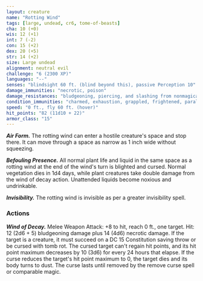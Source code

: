 ```yaml
---
layout: creature
name: "Rotting Wind"
tags: [large, undead, cr6, tome-of-beasts]
cha: 10 (+0)
wis: 12 (+1)
int: 7 (-2)
con: 15 (+2)
dex: 20 (+5)
str: 14 (+2)
size: Large undead
alignment: neutral evil
challenge: "6 (2300 XP)"
languages: "--"
senses: "blindsight 60 ft. (blind beyond this), passive Perception 10"
damage_immunities: "necrotic, poison"
damage_resistances: "bludgeoning, piercing, and slashing from nonmagical weapons"
condition_immunities: "charmed, exhaustion, grappled, frightened, paralyzed, petrified, poisoned, prone, restrained, unconscious"
speed: "0 ft., fly 60 ft. (hover)"
hit_points: "82 (11d10 + 22)"
armor_class: "15"
---
```


***Air Form.*** The rotting wind can enter a hostile creature's space and stop there. It can move through a space as narrow as 1 inch wide without squeezing.

***Befouling Presence.*** All normal plant life and liquid in the same space as a rotting wind at the end of the wind's turn is blighted and cursed. Normal vegetation dies in 1d4 days, while plant creatures take double damage from the wind of decay action. Unattended liquids become noxious and undrinkable.

***Invisibility.*** The rotting wind is invisible as per a greater invisibility spell.

### Actions

***Wind of Decay.*** Melee Weapon Attack: +8 to hit, reach 0 ft., one target. Hit: 12 (2d6 + 5) bludgeoning damage plus 14 (4d6) necrotic damage. If the target is a creature, it must succeed on a DC 15 Constitution saving throw or be cursed with tomb rot. The cursed target can't regain hit points, and its hit point maximum decreases by 10 (3d6) for every 24 hours that elapse. If the curse reduces the target's hit point maximum to 0, the target dies and its body turns to dust. The curse lasts until removed by the remove curse spell or comparable magic.

